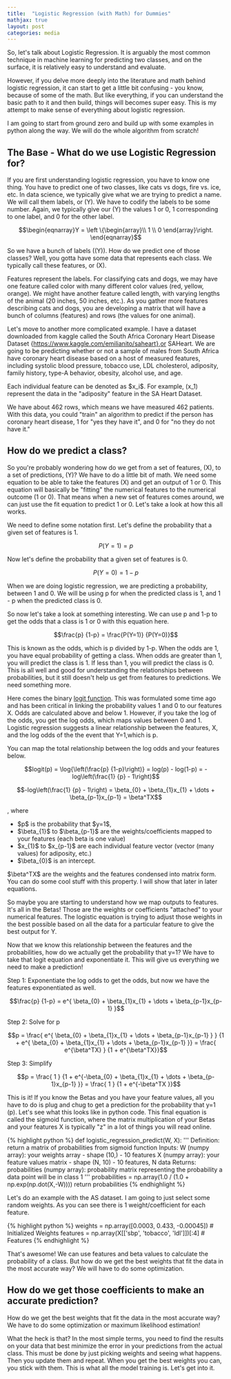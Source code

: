 ```yaml
---
title:  "Logistic Regression (with Math) for Dummies"
mathjax: true
layout: post
categories: media
---
```


So, let's talk about Logistic Regression. It is arguably the most common technique in machine learning for predicting two classes, and on the surface, it is relatively easy to understand and evaluate.

However, if you delve more deeply into the literature and math behind logistic regression, it can start to get a little bit confusing - you know, because of some of the math. But like everything, if you can understand the basic path to it and then build, things will becomes super easy. This is my attempt to make sense of everything about logistic regression. 

I am going to start from ground zero and build up with some examples in python along the way. We will do the whole algorithm from scratch!

## The Base - What do we use Logistic Regression for?

If you are first understanding logistic regression, you have to know one thing. You have to predict one of two classes, like cats vs dogs, fire vs. ice, etc. 
In data science, we typically give what we are trying to predict a name. We will call them labels, or \(Y\). We have to codify the labels to be some number. 
Again, we typically give our \(Y\) the values 1 or 0, 1 corresponding to one label, and 0 for the other label.

$$\begin{eqnarray}Y = \left \{\begin{array}\\ 1 \\ 0 \end{array}\right. \end{eqnarray}$$

So we have a bunch of labels (\(Y\)). How do we predict one of those classes? Well, you gotta have some data that represents each class. We typically call these features, or \(X\).

Features represent the labels. For classifying cats and dogs, we may have one feature called color with many different color values (red, yellow, orange). 
We might have another feature called length, with varying lengths of the animal (20 inches, 50 inches, etc.). 
As you gather more features describing cats and dogs, you are developing a matrix that will have a bunch of columns (features) and rows (the values for one animal). 

Let's move to another more complicated example. I have a dataset downloaded from kaggle called the South Africa Coronary Heart Disease Dataset {https://www.kaggle.com/emilianito/saheart},or SAHeart. 
We are going to be predicting whether or not a sample of males from South Africa have coronary heart disease based on a host of measured features, including systolic blood pressure, tobacco use, LDL cholesterol, adiposity, family history, type-A behavior, obesity, alcohol use, and age.

Each individual feature can be denoted as \$x_i\$. For example, \(x_1\) represent the data in the "adiposity" feature in the SA Heart Dataset. 

We have about 462 rows, which means we have measured 462 patients. With this data, you could "train" an algorithm to predict if the person has coronary heart disease, 1 for "yes they have it", and 0 for "no they do not have it."

## How do we predict a class?

So you're probably wondering how do we get from a set of features, \(X\), to a set of predictions, \(Y\)? We have to do a little bit of math. We need some equation to be able to take the features \(X\) and get an output of 1 or 0. This equation will basically be "fitting" the numerical features to the numerical outcome (1 or 0). 
That means when a new set of features comes around, we can just use the fit equation to predict 1 or 0. Let's take a look at how this all works.

We need to define some notation first. Let's define the probability that a given set of features is 1.

$$ P(Y=1) = p $$

Now let's define the probability that a given set of features is 0.

$$ P(Y=0)= 1 - p $$

When we are doing logistic regression, we are predicting a probability, between 1 and 0. We will be using p for when the predicted class is 1, and 1 - p when the predicted class is 0.

So now let's take a look at something interesting. We can use p and 1-p to get the odds that a class is 1 or 0 with this equation here.

$$\frac{p} {1-p} = \frac{P(Y=1)} {P(Y=0)}$$

This is known as the odds, which is p divided by 1-p. When the odds are 1, you have equal probability of getting a class. When odds are greater than 1, you will predict the class is 1. If less than 1, you will predict the class is 0. This is all well and good for understanding the relationships between probabilities, but it still doesn't help us get from features to predictions. We need something more.

Here comes the binary [logit function](https://en.wikipedia.org/wiki/Logit). This was formulated some time ago and has been critical in linking the probability values 1 and 0 to our features X. Odds are calculated above and below 1. However, if you take the log of the odds, you get the log odds, which maps values between 0 and 1. Logistic regression suggests a linear relationship between the features, X, and the log odds of the the event that Y=1,which is p. 

You can map the total relationship between the log odds and your features below.

$$logit(p) = \log{\left(\frac{p} {1-p}\right)} = log(p) - log(1-p) = -log\left(\frac{1} {p} - 1\right)$$

$$-log\left(\frac{1} {p} - 1\right) = \beta_{0} + \beta_{1}x_{1} + \dots + \beta_{p-1}x_{p-1} = \beta^TX$$

, where 
- \$p\$ is the probability that \$y=1\$,
- \$\beta_{1}\$ to \$\beta_{p-1}\$ are the weights/coefficients mapped to your features (each beta is one value) 
- \$x_{1}\$ to \$x_{p-1}\$ are each individual feature vector (vector (many values) for adiposity, etc.)
- \$\beta_{0}\$ is an intercept.

\$\beta^TX\$ are the weights and the features condensed into matrix form. You can do some cool stuff with this property. I will show that later in later equations.

So maybe you are starting to understand how we map outputs to features. It's all in the Betas! Those are the weights or coefficients "attached" to your numerical features. The logistic equation is trying to adjust those weights in the best possible based on all the data for a particular feature to give the best output for Y.

Now that we know this relationship between the features and the probabilities, how do we actually get the probability that y=1? We have to take that logit equation and exponentiate it. This will give us everything we need to make a prediction!

Step 1: Exponentiate the log odds to get the odds, but now we have the features exponentiated as well.

$$\frac{p} {1-p} = e^{ \beta_{0} + \beta_{1}x_{1} + \dots + \beta_{p-1}x_{p-1} }$$

Step 2: Solve for p

$$p = \frac{ e^{ \beta_{0} + \beta_{1}x_{1} + \dots + \beta_{p-1}x_{p-1}  } } {1 + e^{ \beta_{0} + \beta_{1}x_{1} + \dots + \beta_{p-1}x_{p-1}  }} = \frac{ e^{\beta^TX} } {1 + e^{\beta^TX}}$$

Step 3: Simplify

$$p = \frac{ 1 } {1 + e^{-\beta_{0} + \beta_{1}x_{1} + \dots + \beta_{p-1}x_{p-1}  }} = \frac{ 1 } {1 + e^{-\beta^TX }}$$


This is it! If you know the Betas and you have your feature values, all you have to do is plug and chug to get a prediction for the probability that y=1 (p). 
Let's see what this looks like in python code. This final equation is called the sigmoid function, where the matrix multiplication of your Betas and your features X is typically "z" in a lot of things you will read online.

{% highlight python %}
def logistic_regression_predict(W, X):
    '''
    Definition:
        return a matrix of probabilities from sigmoid function
    Inputs:
        W (numpy array): your weights array - shape (10,) - 10 features
        X (numpy array): your feature values matrix - shape (N, 10) - 10 features, N data
    Returns:
        probabilities (numpy array): probability matrix representing the probability a data point will be in class 1
    '''
    probabilities = np.array(1.0 / (1.0 + np.exp(np.dot(X,-W))))
    return probabilities
{% endhighlight %}

Let's do an example with the AS dataset. I am going to just select some random weights. As you can see there is 1 weight/coefficient for each feature.

{% highlight python %}
weights = np.array([0.0003, 0.433, -0.00045]) # Initialized Weights
features = np.array(X[['sbp', 'tobacco', 'ldl']])[:4] # Features
{% endhighlight %}

That's awesome! We can use features and beta values to calculate the probability of a class. But how do we get the best weights that fit the data in the most accurate way?
We will have to do some optimization.

## How do we get those coefficients to make an accurate prediction?

How do we get the best weights that fit the data in the most accurate way? We have to do some optimization or maximum likelihood estimation!

What the heck is that? In the most simple terms, you need to find the results on your data that best minimize the error in your predictions from the actual class.
This must be done by just picking weights and seeing what happens. Then you update them and repeat. When you get the best weights you can, you stick with them. 
This is what all the model training is. Let's get into it.

